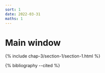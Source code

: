 ```yaml
---
sort: 1
date: 2022-03-31
maths: 1
---
```


# Main window

{% include chap-3/section-1/section-1.html %}

{% bibliography --cited %}
